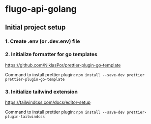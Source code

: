 # flugo-api-golang

## Initial project setup

### 1. Create .env (or .dev.env) file

### 2. Initialize formatter for go templates

https://github.com/NiklasPor/prettier-plugin-go-template

Command to install prettier plugin: `npm install --save-dev prettier prettier-plugin-go-template`

### 3. Initialize tailwind extension

https://tailwindcss.com/docs/editor-setup

Command to install prettier plugin: `npm install --save-dev prettier-plugin-tailwindcss`
